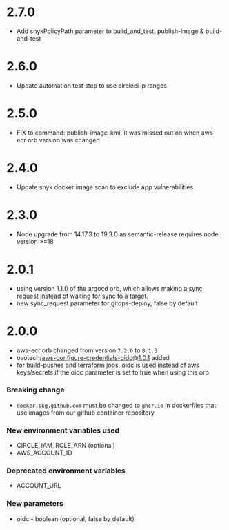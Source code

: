 # 2.7.0
* Add snykPolicyPath parameter to build_and_test, publish-image & build-and-test

# 2.6.0
* Update automation test step to use circleci ip ranges

# 2.5.0
* FIX to command: publish-image-kmi, it was missed out on when aws-ecr orb version was changed

# 2.4.0
* Update snyk docker image scan to exclude app vulnerabilities

# 2.3.0
* Node upgrade from 14.17.3 to 19.3.0 as semantic-release requires node version >=18

# 2.0.1
* using version 1.1.0 of the argocd orb, which allows making a sync request instead of waiting for sync to a target. 
* new sync_request parameter for gitops-deploy, false by default

# 2.0.0

* aws-ecr orb changed from version `7.2.0` to `8.1.3`
* ovotech/aws-configure-credentials-oidc@1.0.1 added
* for build-pushes and terraform jobs, oidc is used instead of aws keys/secrets if the oidc parameter is set to true when using this orb

### Breaking change 
* `docker.pkg.github.com` must be changed to `ghcr.io` in dockerfiles that use images from our github container repository

### New environment variables used 
* CIRCLE_IAM_ROLE_ARN (optional)
* AWS_ACCOUNT_ID

### Deprecated environment variables 
* ACCOUNT_URL

### New parameters 
* oidc - boolean (optional, false by default)
